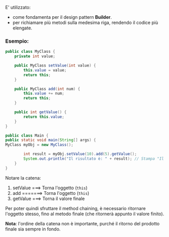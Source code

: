 E' utilizzato:
- come fondamenta per il design pattern **Builder**.
- per richiamare più metodi sulla medesima riga, rendendo il codice più elengate.

### Esempio:
```Java
public class MyClass {
    private int value;

    public MyClass setValue(int value) {
        this.value = value;
        return this;  
    }

    public MyClass add(int num) {
        this.value += num;
        return this;
    }

    public int getValue() {
        return this.value;
    }
}

public class Main {
public static void main(String[] args) {
MyClass myObj = new MyClass();

        int result = myObj.setValue(10).add(5).getValue();
        System.out.println("Il risultato è: " + result); // Stampa "Il risultato è: 15"
    }
}
```

Notare la catena:
1. setValue ===> Torna l'oggetto (`this`)
2. add =======> Torna l'oggetto (`this`) 
3. getValue ===> Torna il valore finale

Per poter quindi sfruttare il method chaining, è necessario ritornare 
l'oggetto stesso, fino al metodo finale (che ritornerà appunto il valore finito).

**Nota**: l'ordine della catena non è importante, purché il ritorno del prodotto finale sia sempre in fondo.

